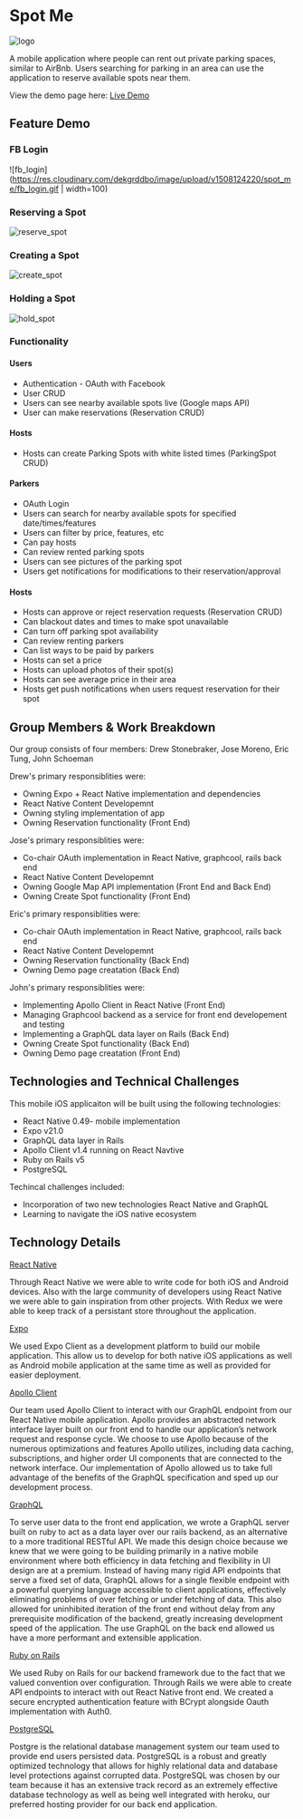 # Spot Me

![logo](https://github.com/johnschoeman/spotme/blob/master/docs/icons/spotme_logo.png)

 A mobile application where people can rent out private parking spaces, similar to AirBnb. Users searching for parking in an area can use the application to reserve available spots near them.

View the demo page here:
 [Live Demo](https://aldahir15.github.io/SpotMeApp/)

## Feature Demo

### FB Login

![fb_login](https://res.cloudinary.com/dekgrddbo/image/upload/v1508124220/spot_me/fb_login.gif | width=100)

### Reserving a Spot

![reserve_spot](https://cloudinary.com/console/media_library#/dialog/image/upload/spot_me%2Freserve_spot_4)

### Creating a Spot

![create_spot](https://res.cloudinary.com/dekgrddbo/image/upload/v1508124226/spot_me/create_spot.gif)

### Holding a Spot

![hold_spot](https://res.cloudinary.com/dekgrddbo/image/upload/v1508124223/spot_me/hold_spot.gif)

### Functionality

#### Users
- Authentication - OAuth with Facebook
- User CRUD
- Users can see nearby available spots live (Google maps API)
- User can make reservations (Reservation CRUD)

#### Hosts
- Hosts can create Parking Spots with white listed times (ParkingSpot CRUD)


#### Parkers
- OAuth Login 
- Users can search for nearby available spots for specified date/times/features
- Users can filter by price, features, etc
- Can pay hosts
- Can review rented parking spots
- Users can see pictures of the parking spot
- Users get notifications for modifications to their reservation/approval

#### Hosts
- Hosts can approve or reject reservation requests (Reservation CRUD)
- Can blackout dates and times to make spot unavailable
- Can turn off parking spot availability
- Can review renting parkers
- Can list ways to be paid by parkers
- Hosts can set a price
- Hosts can upload photos of their spot(s)
- Hosts can see average price in their area
- Hosts get push notifications when users request reservation for their spot

## Group Members & Work Breakdown

Our group consists of four members: Drew Stonebraker, Jose Moreno, Eric Tung, John Schoeman

Drew's primary responsiblities were:
* Owning Expo + React Native implementation and dependencies
* React Native Content Developemnt
* Owning styling implementation of app
* Owning Reservation functionality (Front End)

Jose's primary responsiblities were:
* Co-chair OAuth implementation in React Native, graphcool, rails back end
* React Native Content Developemnt
* Owning Google Map API implementation (Front End and Back End)
* Owning Create Spot functionality (Front End)

Eric's primary responsiblities were:
* Co-chair OAuth implementation in React Native, graphcool, rails back end
* React Native Content Developemnt
* Owning Reservation functionality (Back End)
* Owning Demo page creatation (Back End)

John's primary responsiblities were:
* Implementing Apollo Client in React Native (Front End)
* Managing Graphcool backend as a service for front end developement and testing
* Implementing a GraphQL data layer on Rails (Back End)
* Owning Create Spot functionality (Back End)
* Owning Demo page creatation (Front End)

## Technologies and Technical Challenges

This mobile iOS applicaiton will be built using the following technologies:

- React Native 0.49- mobile implementation
- Expo v21.0
- GraphQL data layer in Rails
- Apollo Client v1.4 running on React Navtive
- Ruby on Rails v5
- PostgreSQL

Techincal challenges included:
 - Incorporation of two new technologies React Native and GraphQL
 - Learning to navigate the iOS native ecosystem

## Technology Details

[React Native](https://facebook.github.io/react-native/)

Through React Native we were able to write code for both iOS and Android devices. Also with the large community of developers using React Native we were able to gain inspiration from other projects. With Redux we were able to keep track of a persistant store throughout the application.

[Expo](https://expo.io/)

We used Expo Client as a development platform to build our mobile application. This allow us to develop for both native iOS applications as well as Android mobile application at the same time as well as provided for easier deployment.

[Apollo Client](http://dev.apollodata.com/)

Our team used Apollo Client to interact with our GraphQL endpoint from our React Native mobile application. Apollo provides an abstracted network interface layer built on our front end to handle our application’s network request and response cycle. We choose to use Apollo because of the numerous optimizations and features Apollo utilizes, including data caching, subscriptions, and higher order UI components that are connected to the network interface. Our implementation of Apollo allowed us to take full advantage of the benefits of the GraphQL specification and sped up our development process.

[GraphQL](http://graphql.org/)

To serve user data to the front end application, we wrote a GraphQL server built on ruby to act as a data layer over our rails backend, as an alternative to a more traditional RESTful API. We made this design choice because we knew that we were going to be building primarily in a native mobile environment where both efficiency in data fetching and flexibility in UI design are at a premium. Instead of having many rigid API endpoints that serve a fixed set of data, GraphQL allows for a single flexible endpoint with a powerful querying language accessible to client applications, effectively eliminating problems of over fetching or under fetching of data. This also allowed for uninhibited iteration of the front end without delay from any prerequisite modification of the backend, greatly increasing development speed of the application. The use GraphQL on the back end allowed us have a more performant and extensible application.

[Ruby on Rails](http://rubyonrails.org/)

We used Ruby on Rails for our backend framework due to the fact that we valued convention over configuration. Through Rails we were able to create API endpoints to interact with out React Native front end. We created a secure encrypted authentication feature with BCrypt alongside Oauth implementation with Auth0.

[PostgreSQL](https://www.postgresql.org/)

Postgre is the relational database management system our team used to provide end users persisted data. PostgreSQL is a robust and greatly optimized technology that allows for highly relational data and database level protections against corrupted data. PostgreSQL was chosen by our team because it has an extensive track record as an extremely effective database technology as well as being well integrated with heroku, our preferred hosting provider for our back end application.